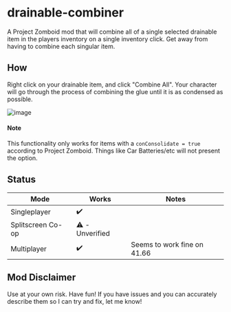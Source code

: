 # drainable-combiner
A Project Zomboid mod that will combine all of a single selected drainable item in the players inventory on a single inventory click. Get away from having to combine each singular item.


## How
Right click on your drainable item, and click "Combine All". Your character will go through the process of combining the glue until it is as condensed as possible.

![image](https://user-images.githubusercontent.com/15162189/155799635-44a6f4cb-7091-4d68-9248-7c923c96602d.png)

#### Note
This functionality only works for items with a `conConsolidate = true` according to Project Zomboid. Things like Car Batteries/etc will not present the option.


## Status
| Mode | Works | Notes |
| ----- | ----- | ----- | 
| Singleplayer | ✔️ | |
| Splitscreen Co-op | ⚠️ - Unverified | |
| Multiplayer | ✔️ | Seems to work fine on 41.66 |


## Mod Disclaimer
Use at your own risk. Have fun! If you have issues and you can accurately describe them so I can try and fix, let me know!

